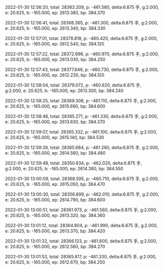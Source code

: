 2022-01-30 12:56:20, total: 28363.209, p: -461.580, delta:6.875 手, g:2.000, e: 20.625, b: -165.000, ep: 2613.380, bp: 384.370

2022-01-30 12:56:41, total: 28368.365, p: -461.300, delta:6.875 手, g:2.000, e: 20.625, b: -165.000, ep: 2613.340, bp: 384.330

2022-01-30 12:57:01, total: 28378.818, p: -460.420, delta:6.875 手, g:2.000, e: 20.625, b: -165.000, ep: 2612.540, bp: 384.120

2022-01-30 12:57:22, total: 28372.696, p: -460.970, delta:6.875 手, g:2.000, e: 20.625, b: -165.000, ep: 2613.030, bp: 384.250

2022-01-30 12:57:43, total: 28377.646, p: -460.730, delta:6.875 手, g:2.000, e: 20.625, b: -165.000, ep: 2612.230, bp: 384.120

2022-01-30 12:58:04, total: 28379.072, p: -460.620, delta:6.875 手, g:2.000, e: 20.625, b: -165.000, ep: 2613.300, bp: 384.240

2022-01-30 12:58:25, total: 28369.308, p: -461.110, delta:6.875 手, g:2.000, e: 20.625, b: -165.000, ep: 2615.690, bp: 384.600

2022-01-30 12:58:46, total: 28365.271, p: -461.330, delta:6.875 手, g:2.000, e: 20.625, b: -165.000, ep: 2613.630, bp: 384.370

2022-01-30 12:59:07, total: 28365.332, p: -461.100, delta:6.875 手, g:2.000, e: 20.625, b: -165.000, ep: 2615.140, bp: 384.530

2022-01-30 12:59:28, total: 28365.684, p: -461.280, delta:6.875 手, g:2.000, e: 20.625, b: -165.000, ep: 2614.560, bp: 384.480

2022-01-30 12:59:48, total: 28350.834, p: -462.020, delta:6.875 手, g:2.000, e: 20.625, b: -165.000, ep: 2614.380, bp: 384.550

2022-01-30 13:00:09, total: 28368.595, p: -460.710, delta:6.875 手, g:2.000, e: 20.625, b: -165.000, ep: 2615.050, bp: 384.470

2022-01-30 13:00:30, total: 28356.899, p: -462.010, delta:6.875 手, g:2.000, e: 20.625, b: -165.000, ep: 2614.790, bp: 384.600

2022-01-30 13:00:51, total: 28361.973, p: -461.560, delta:6.875 手, g:2.000, e: 20.625, b: -165.000, ep: 2613.320, bp: 384.360

2022-01-30 13:01:12, total: 28364.804, p: -461.990, delta:6.875 手, g:2.000, e: 20.625, b: -165.000, ep: 2613.370, bp: 384.420

2022-01-30 13:01:32, total: 28366.123, p: -461.600, delta:6.875 手, g:2.000, e: 20.625, b: -165.000, ep: 2612.560, bp: 384.270

2022-01-30 13:01:53, total: 28365.817, p: -461.330, delta:6.875 手, g:2.000, e: 20.625, b: -165.000, ep: 2612.670, bp: 384.250